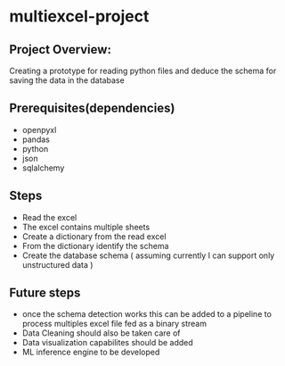 # multiexcel-project

## Project Overview:

Creating a prototype for reading python files and deduce the schema for saving the data in the database

## Prerequisites(dependencies)

- openpyxl
- pandas
- python
- json
- sqlalchemy

## Steps

- Read the excel
- The excel contains multiple sheets
- Create a dictionary from the read excel
- From the dictionary identify the schema
- Create the database schema ( assuming currently I can support only unstructured data )

## Future steps

- once the schema detection works this can be added to a pipeline to process multiples excel file fed as a binary stream
- Data Cleaning should also be taken care of
- Data visualization capabilites should be added
- ML inference engine to be developed
